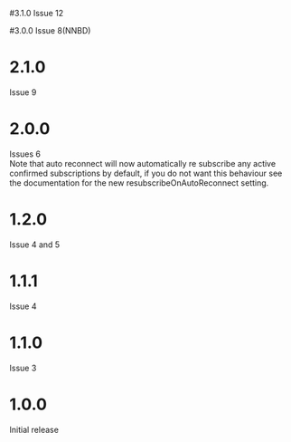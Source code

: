 #3.1.0
Issue 12

#3.0.0
Issue 8(NNBD)

# 2.1.0
Issue 9

# 2.0.0
Issues 6<br>
Note that auto reconnect will now automatically re subscribe
any active confirmed subscriptions by default, if you do not want this
behaviour see the documentation for the new resubscribeOnAutoReconnect
setting.

# 1.2.0
Issue 4 and 5

# 1.1.1
Issue 4

# 1.1.0
Issue 3

# 1.0.0
Initial release